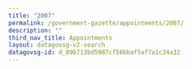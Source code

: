 ```yaml
---
title: "2007"
permalink: /government-gazette/appointments/2007/
description: ""
third_nav_title: Appointments
layout: datagovsg-v2-search
datagovsg-id: d_89b713bd5987cf56bbaf5af7a1c34a32
---
```

